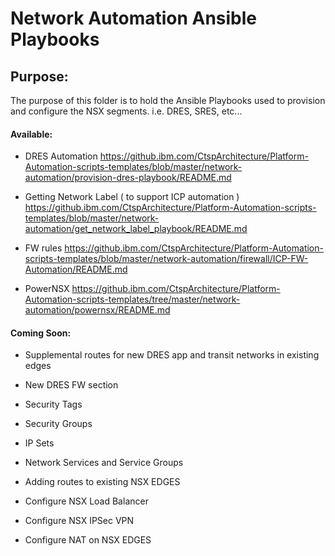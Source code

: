 # Network Automation Ansible Playbooks

## Purpose:
The purpose of this folder is to hold the Ansible Playbooks used to provision and configure the NSX segments.
i.e. DRES, SRES, etc...

#### Available:
* DRES Automation
https://github.ibm.com/CtspArchitecture/Platform-Automation-scripts-templates/blob/master/network-automation/provision-dres-playbook/README.md

* Getting Network Label ( to support ICP automation )
https://github.ibm.com/CtspArchitecture/Platform-Automation-scripts-templates/blob/master/network-automation/get_network_label_playbook/README.md

* FW rules
https://github.ibm.com/CtspArchitecture/Platform-Automation-scripts-templates/blob/master/network-automation/firewall/ICP-FW-Automation/README.md

* PowerNSX
https://github.ibm.com/CtspArchitecture/Platform-Automation-scripts-templates/tree/master/network-automation/powernsx/README.md

#### Coming Soon:
* Supplemental routes for new DRES app and transit networks in existing edges
* New DRES FW section
* Security Tags
* Security Groups
* IP Sets

* Network Services and Service Groups
* Adding routes to existing NSX EDGES
* Configure NSX Load Balancer
* Configure NSX IPSec VPN
* Configure NAT on NSX EDGES
